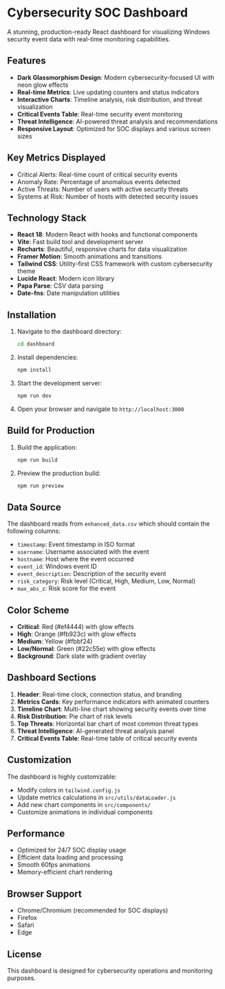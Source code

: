 # Cybersecurity SOC Dashboard

A stunning, production-ready React dashboard for visualizing Windows security event data with real-time monitoring capabilities.

## Features

- **Dark Glassmorphism Design**: Modern cybersecurity-focused UI with neon glow effects
- **Real-time Metrics**: Live updating counters and status indicators
- **Interactive Charts**: Timeline analysis, risk distribution, and threat visualization
- **Critical Events Table**: Real-time security event monitoring
- **Threat Intelligence**: AI-powered threat analysis and recommendations
- **Responsive Layout**: Optimized for SOC displays and various screen sizes

## Key Metrics Displayed

- Critical Alerts: Real-time count of critical security events
- Anomaly Rate: Percentage of anomalous events detected
- Active Threats: Number of users with active security threats
- Systems at Risk: Number of hosts with detected security issues

## Technology Stack

- **React 18**: Modern React with hooks and functional components
- **Vite**: Fast build tool and development server
- **Recharts**: Beautiful, responsive charts for data visualization
- **Framer Motion**: Smooth animations and transitions
- **Tailwind CSS**: Utility-first CSS framework with custom cybersecurity theme
- **Lucide React**: Modern icon library
- **Papa Parse**: CSV data parsing
- **Date-fns**: Date manipulation utilities

## Installation

1. Navigate to the dashboard directory:
   ```bash
   cd dashboard
   ```

2. Install dependencies:
   ```bash
   npm install
   ```

3. Start the development server:
   ```bash
   npm run dev
   ```

4. Open your browser and navigate to `http://localhost:3000`

## Build for Production

1. Build the application:
   ```bash
   npm run build
   ```

2. Preview the production build:
   ```bash
   npm run preview
   ```

## Data Source

The dashboard reads from `enhanced_data.csv` which should contain the following columns:
- `timestamp`: Event timestamp in ISO format
- `username`: Username associated with the event
- `hostname`: Host where the event occurred
- `event_id`: Windows event ID
- `event_description`: Description of the security event
- `risk_category`: Risk level (Critical, High, Medium, Low, Normal)
- `max_abs_z`: Risk score for the event

## Color Scheme

- **Critical**: Red (#ef4444) with glow effects
- **High**: Orange (#fb923c) with glow effects  
- **Medium**: Yellow (#fbbf24)
- **Low/Normal**: Green (#22c55e) with glow effects
- **Background**: Dark slate with gradient overlay

## Dashboard Sections

1. **Header**: Real-time clock, connection status, and branding
2. **Metrics Cards**: Key performance indicators with animated counters
3. **Timeline Chart**: Multi-line chart showing security events over time
4. **Risk Distribution**: Pie chart of risk levels
5. **Top Threats**: Horizontal bar chart of most common threat types
6. **Threat Intelligence**: AI-generated threat analysis panel
7. **Critical Events Table**: Real-time table of critical security events

## Customization

The dashboard is highly customizable:

- Modify colors in `tailwind.config.js`
- Update metrics calculations in `src/utils/dataLoader.js`
- Add new chart components in `src/components/`
- Customize animations in individual components

## Performance

- Optimized for 24/7 SOC display usage
- Efficient data loading and processing
- Smooth 60fps animations
- Memory-efficient chart rendering

## Browser Support

- Chrome/Chromium (recommended for SOC displays)
- Firefox
- Safari
- Edge

## License

This dashboard is designed for cybersecurity operations and monitoring purposes.